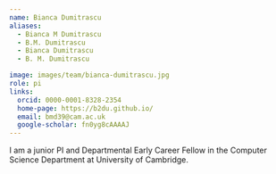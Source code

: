 ```yaml
---
name: Bianca Dumitrascu
aliases:
  - Bianca M Dumitrascu
  - B.M. Dumitrascu
  - Bianca Dumitrascu
  - B. M. Dumitrascu

image: images/team/bianca-dumitrascu.jpg
role: pi
links:
  orcid: 0000-0001-8328-2354
  home-page: https://b2du.github.io/
  email: bmd39@cam.ac.uk
  google-scholar: fn0yg8cAAAAJ
---
```


I am a junior PI and Departmental Early Career Fellow in the Computer Science Department at University of Cambridge.
